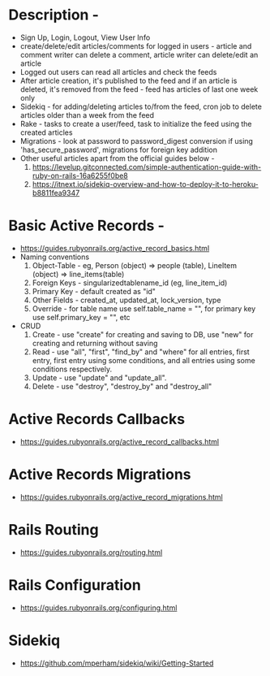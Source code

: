 # Description - 
* Sign Up, Login, Logout, View User Info
* create/delete/edit articles/comments for logged in users - article and comment writer can delete a comment, article writer can delete/edit an article
* Logged out users can read all articles and check the feeds
* After article creation, it's published to the feed and if an article is deleted, it's removed from the feed - feed has articles of last one week only
* Sidekiq - for adding/deleting articles to/from the feed, cron job to delete articles older than a week from the feed
* Rake - tasks to create a user/feed, task to initialize the feed using the created articles
* Migrations - look at password to password\_digest conversion if using 'has\_secure\_password', migrations for foreign key addition
* Other useful articles apart from the official guides below - 
  1. https://levelup.gitconnected.com/simple-authentication-guide-with-ruby-on-rails-16a6255f0be8
  2. https://itnext.io/sidekiq-overview-and-how-to-deploy-it-to-heroku-b8811fea9347

# Basic Active Records -
* https://guides.rubyonrails.org/active_record_basics.html
* Naming conventions
  1. Object-Table - eg, Person (object) => people (table), LineItem (object) => line\_items(table)
  2. Foreign Keys - singularizedtablename\_id (eg, line\_item\_id)
  3. Primary Key - default created as "id"
  4. Other Fields - created\_at, updated\_at, lock\_version, type
  5. Override - for table name use self.table\_name = "<new name>", for primary key use self.primary\_key = "<new name>", etc
* CRUD
  1. Create - use "create" for creating and saving to DB, use "new" for creating and returning without saving
  2. Read - use "all", "first", "find\_by" and "where" for all entries, first entry, first entry using some conditions, 
     and all entries using some conditions respectively.
  3. Update - use "update" and "update\_all".
  4. Delete - use "destroy", "destroy\_by" and "destroy\_all"

# Active Records Callbacks
* https://guides.rubyonrails.org/active_record_callbacks.html

# Active Records Migrations
* https://guides.rubyonrails.org/active_record_migrations.html

# Rails Routing
* https://guides.rubyonrails.org/routing.html

# Rails Configuration
* https://guides.rubyonrails.org/configuring.html

# Sidekiq
* https://github.com/mperham/sidekiq/wiki/Getting-Started
